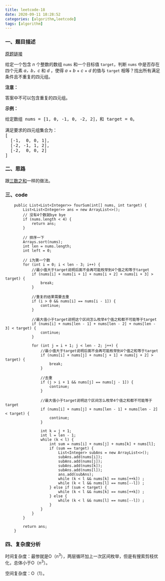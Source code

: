 ```yaml
---
title: leetcode-18
date: 2020-09-11 18:28:52
categories: [algorithm,leetcode]
tags: [algorithm]
---
```

### 一、题目描述
[原题链接](https://leetcode.com/problems/4sum/)

<p>给定一个包含&nbsp;<em>n</em> 个整数的数组&nbsp;<code>nums</code>&nbsp;和一个目标值&nbsp;<code>target</code>，判断&nbsp;<code>nums</code>&nbsp;中是否存在四个元素 <em>a，</em><em>b，c</em>&nbsp;和 <em>d</em>&nbsp;，使得&nbsp;<em>a</em> + <em>b</em> + <em>c</em> + <em>d</em>&nbsp;的值与&nbsp;<code>target</code>&nbsp;相等？找出所有满足条件且不重复的四元组。</p>

<p><strong>注意：</strong></p>

<p>答案中不可以包含重复的四元组。</p>

<p><strong>示例：</strong></p>

<pre>给定数组 nums = [1, 0, -1, 0, -2, 2]，和 target = 0。

满足要求的四元组集合为：
[
  [-1,  0, 0, 1],
  [-2, -1, 1, 2],
  [-2,  0, 0, 2]
]
</pre>

### 二、思路
跟[三数之和](https://leetcode.com/problems/3sum/)一样的做法。

### 三、code
```
    public List<List<Integer>> fourSum(int[] nums, int target) {
        List<List<Integer>> ans = new ArrayList<>();
        // 没有4个数就bye bye
        if (nums.length < 4) {
            return ans;
        }

        // 排序一下
        Arrays.sort(nums);
        int len = nums.length;
        int left = 0;

        // i为第一个数
        for (int i = 0; i < len - 3; i++) {
            //最小值大于target说明后面不会再可能枚举到4个值之和等于target
            if (nums[i] + nums[i + 1] + nums[i + 2] + nums[i + 3] > target) {
                break;
            }

            //重复的结果需要去重
            if (i > 0 && nums[i] == nums[i - 1]) {
                continue;
            }

            //最大值小于target说明这个区间怎么枚举4个值之和都不可能等于target
            if (nums[i] + nums[len - 1] + nums[len - 2] + nums[len - 3] < target) {
                continue;
            }

            for (int j = i + 1; j < len - 2; j++) {
                //最小值大于target说明后面不会再可能枚举到4个值之和等于target
                if (nums[i] + nums[j] + nums[j + 1] + nums[j + 2] > target) {
                    break;
                }

                //去重
                if (j > i + 1 && nums[j] == nums[j - 1]) {
                    continue;
                }

                //最大值小于target说明这个区间怎么枚举4个值之和都不可能等于target
                if (nums[i] + nums[j] + nums[len - 1] + nums[len - 2] < target) {
                    continue;
                }

                int k = j + 1;
                int l = len - 1;
                while (k < l) {
                    int sum = nums[i] + nums[j] + nums[k] + nums[l];
                    if (sum == target) {
                        List<Integer> subAns = new ArrayList<>();
                        subAns.add(nums[i]);
                        subAns.add(nums[j]);
                        subAns.add(nums[k]);
                        subAns.add(nums[l]);
                        ans.add(subAns);
                        while (k < l && nums[k] == nums[++k]) ;
                        while (k < l && nums[l] == nums[--l]) ;
                    } else if (sum < target) {
                        while (k < l && nums[k] == nums[++k]) ;
                    } else {
                        while (k < l && nums[l] == nums[--l]) ;
                    }
                }
            }
        }

        return ans;
    }
```

### 四、复杂度分析
时间复杂度：最惨就是O（n<sup>3</sup>），两层循环加上一次区间枚举，但是有搜索剪枝优化，总体小于O（n<sup>3</sup>）。

空间复杂度：O（1）。
